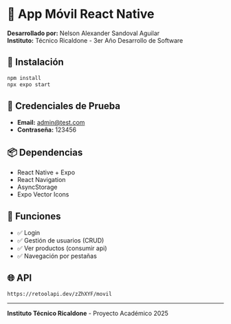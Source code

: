 # 📱 App Móvil React Native

**Desarrollado por:** Nelson Alexander Sandoval Aguilar  
**Instituto:** Técnico Ricaldone - 3er Año Desarrollo de Software

## 🚀 Instalación

```bash
npm install
npx expo start
```

## 🔑 Credenciales de Prueba

- **Email:** admin@test.com
- **Contraseña:** 123456

## 📦 Dependencias

- React Native + Expo
- React Navigation
- AsyncStorage
- Expo Vector Icons

## 📱 Funciones

- ✅ Login
- ✅ Gestión de usuarios (CRUD)
- ✅ Ver productos (consumir api)
- ✅ Navegación por pestañas

## 🌐 API

```
https://retoolapi.dev/zZhXYF/movil
```

---

**Instituto Técnico Ricaldone** - Proyecto Académico 2025
